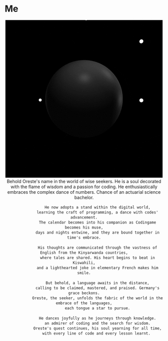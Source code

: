 # Me
<!DOCTYPE html>
<html>
	<body>
		<div style="text-align: center;">
			<img src="https://github.com/tuoreste/Me/blob/main/giphy.gif">
		</div>
		<div style="text-align: center">
				Behold Oreste's name in the world of wise seekers.
				He is a soul decorated with the flame of wisdom and a passion for coding.
				He enthusiastically embraces the complex dance of numbers.
				Chance of an actuarial science bachelor.
			
				He now adopts a stand within the digital world,
				learning the craft of programming, a dance with codes' advancement.
				The calendar becomes into his companion as Codingame becomes his muse,
				days and nights entwine, and they are bound together in time's embrace.
			
				His thoughts are communicated through the vastness of English from the Kinyarwanda countries,
				where tales are shared. His heart begins to beat in Kiswahili,
				and a lighthearted joke in elementary French makes him smile.
	
				But behold, a language awaits in the distance,
				calling to be claimed, mastered, and praised. Germany's grace beckons.
				Oreste, the seeker, unfolds the fabric of the world in the embrace of the languages,
				each tongue a star to pursue.
	
				He dances joyfully as he journeys through knowledge.
				an admirer of coding and the search for wisdom.
				Oreste's quest continues, his soul yearning for all time,
				with every line of code and every lesson learnt. 
</html>
